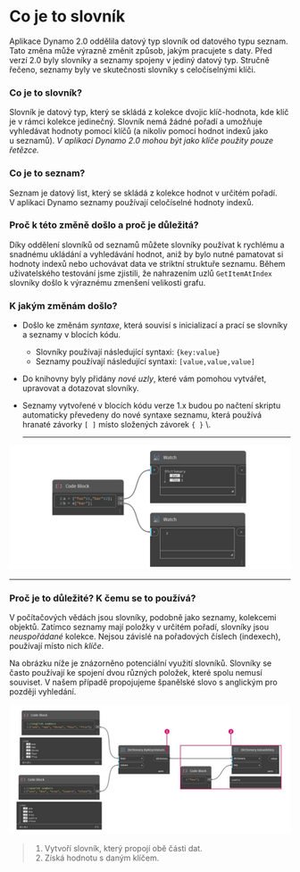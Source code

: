 # Co je to slovník

Aplikace Dynamo 2.0 oddělila datový typ slovník od datového typu seznam. Tato změna může výrazně změnit způsob, jakým pracujete s daty. Před verzí 2.0 byly slovníky a seznamy spojeny v jediný datový typ. Stručně řečeno, seznamy byly ve skutečnosti slovníky s celočíselnými klíči.

### **Co je to slovník?**

Slovník je datový typ, který se skládá z kolekce dvojic klíč-hodnota, kde klíč je v rámci kolekce jedinečný. Slovník nemá žádné pořadí a umožňuje vyhledávat hodnoty pomocí klíčů (a nikoliv pomocí hodnot indexů jako u seznamů). _V aplikaci Dynamo 2.0 mohou být jako klíče použity pouze řetězce._

### **Co je to seznam?**

Seznam je datový list, který se skládá z kolekce hodnot v určitém pořadí. V aplikaci Dynamo seznamy používají celočíselné hodnoty indexů.

### **Proč k této změně došlo a proč je důležitá?**

Díky oddělení slovníků od seznamů můžete slovníky používat k rychlému a snadnému ukládání a vyhledávání hodnot, aniž by bylo nutné pamatovat si hodnoty indexů nebo uchovávat data ve striktní struktuře seznamu. Během uživatelského testování jsme zjistili, že nahrazením uzlů `GetItemAtIndex` slovníky došlo k výraznému zmenšení velikosti grafu.

### **K jakým změnám došlo?**

* Došlo ke změnám _syntaxe_, která souvisí s inicializací a prací se slovníky a seznamy v blocích kódu.
  * Slovníky používají následující syntaxi: `{key:value}`
  * Seznamy používají následující syntaxi: `[value,value,value]`
* Do knihovny byly přidány _nové uzly_, které vám pomohou vytvářet, upravovat a dotazovat slovníky.
*   Seznamy vytvořené v blocích kódu verze 1.x budou po načtení skriptu automaticky převedeny do nové syntaxe seznamu, která používá hranaté závorky `[ ]` místo složených závorek `{ }` \\.

    ***

![](../images/5-5/1/whatisadictionary-whatarethechanges(1).jpg)

***

### **Proč je to důležité? K čemu se to používá?**

V počítačových vědách jsou slovníky, podobně jako seznamy, kolekcemi objektů. Zatímco seznamy mají položky v určitém pořadí, slovníky jsou _neuspořádané_ kolekce. Nejsou závislé na pořadových číslech (indexech), používají místo nich _klíče_.

Na obrázku níže je znázorněno potenciální využití slovníků. Slovníky se často používají ke spojení dvou různých položek, které spolu nemusí souviset. V našem případě propojujeme španělské slovo s anglickým pro později vyhledání.

![](../images/5-5/1/whatisadictionary-whatwouldyouusethesefor.jpg)

> 1. Vytvoří slovník, který propojí obě části dat.
> 2. Získá hodnotu s daným klíčem.

